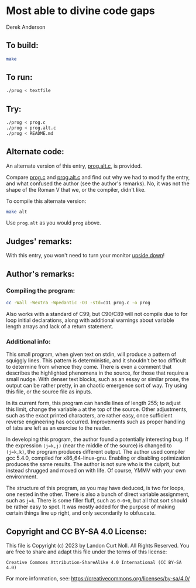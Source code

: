 # Most able to divine code gaps

Derek Anderson

## To build:

```sh
make
```

## To run:

```sh
./prog < textfile
```

## Try:

```sh
./prog < prog.c
./prog < prog.alt.c
./prog < README.md
```

## Alternate code:

An alternate version of this entry, [prog.alt.c](prog.alt.c), is provided.

Compare [prog.c](prog.c) and [prog.alt.c](prog.alt.c) and find out why we had to
modify the entry, and what confused the author (see the author's remarks).  No,
it was not the shape of the Roman V that we, or the compiler, didn't like.

To compile this alternate version:

```sh
make alt
```

Use `prog.alt` as you would `prog` above.

## Judges' remarks:

With this entry, you won't need to turn your monitor [upside down](http://en.wikipedia.org/wiki/River_%28typography%29)!

## Author's remarks:

### Compiling the program:

```sh
cc -Wall -Wextra -Wpedantic -O3 -std=c11 prog.c -o prog
```

Also works with a standard of C99, but C90/C89 will not compile due to
for loop initial declarations, along with additional warnings about
variable length arrays and lack of a return statement.

### Additional info:

This small program, when given text on stdin, will produce a pattern of
squiggly lines. This pattern is deterministic, and it shouldn't be too
difficult to determine from whence they come. There is even a comment
that describes the highlighted phenomena in the source, for those that
require a small nudge. With denser text blocks, such as an essay or
similar prose, the output can be rather pretty, in an chaotic emergence
sort of way. Try using this file, or the source file as inputs.

In its current form, this program can handle lines of length 255; to
adjust this limit, change the variable `a` at the top of the source.
Other adjustments, such as the exact printed characters, are rather
easy, once sufficient reverse engineering has occurred. Improvements
such as proper handling of tabs are left as an exercise to the reader.

In developing this program, the author found a potentially interesting
bug. If the expression `(j=k,j)` (near the middle of the source) is
changed to `(j=k,k)`, the program produces different output. The author
used compiler gcc 5.4.0, compiled for x86_64-linux-gnu. Enabling or
disabling optimization produces the same results. The author is not
sure who is the culprit, but instead shrugged and moved on with life.
Of course, YMMV with your own environment.

The structure of this program, as you may have deduced, is two for
loops, one nested in the other. There is also a bunch of direct
variable assignment, such as `j=k`. There is some filler fluff, such as
`0-0+0`, but all that sort should be rather easy to spot. It was mostly
added for the purpose of making certain things line up right, and only
secondarily to obfuscate.

## Copyright and CC BY-SA 4.0 License:

This file is Copyright (c) 2023 by Landon Curt Noll.  All Rights Reserved.
You are free to share and adapt this file under the terms of this license:

    Creative Commons Attribution-ShareAlike 4.0 International (CC BY-SA 4.0)

For more information, see: https://creativecommons.org/licenses/by-sa/4.0/
